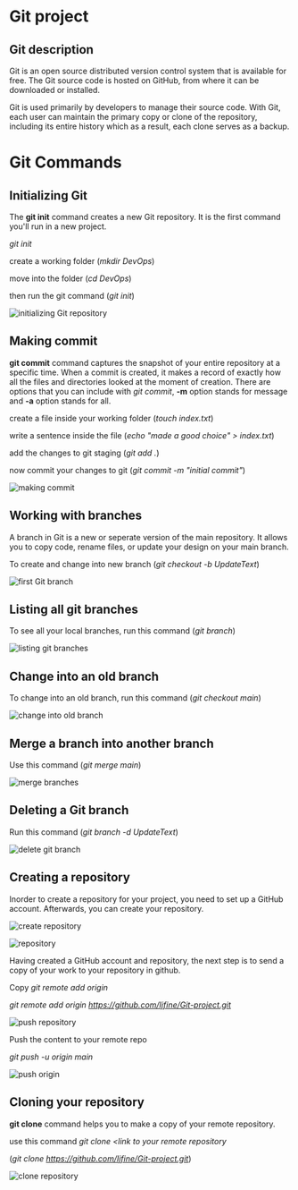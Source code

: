 # Git project

## Git description

Git is an open source distributed version control system that is available for free. The Git source code is hosted on GitHub, from where it can be downloaded or installed. 

Git is used primarily by developers to manage their source code. With Git, each user can maintain the primary copy or clone of the repository, including its entire history which as a result, each clone serves as a backup.

# Git Commands

## Initializing Git

The **git init** command creates a new Git repository. It is the first command you'll run in a new project.

*git init*

create a working folder (*mkdir DevOps*)

move into the folder (*cd DevOps*)

then run the git command (*git init*)

![initializing Git repository](https://github.com/Ijfine/Git-project-two/assets/140953321/cc9ba28b-7242-4a34-b0ef-8706e506f9bf)

## Making commit

**git commit** command captures the snapshot of your entire repository at a specific time. When a commit is created, it makes a record of exactly how all the files and directories looked at the moment of creation. There are options that you can include with *git commit*, **-m** option stands for message and **-a** option stands for all.

create a file inside your working folder (*touch index.txt*)

write a sentence inside the file (*echo "made a good choice" > index.txt*)

add the changes to git staging (*git add .*)

now commit your changes to git (*git commit -m "initial commit"*)

![making commit](https://github.com/Ijfine/Git-project-two/assets/140953321/514d8f17-4a41-46f4-8ecc-967cc5587d45)

## Working with branches

A branch in Git is a new or seperate version of the main repository. It allows you to copy code, rename files, or update your design on your main branch.

To create and change into new branch (*git checkout -b UpdateText*)

![first Git branch](https://github.com/Ijfine/Git-project-two/assets/140953321/436ec454-5403-4469-bb15-789b61a4b8c1)

## Listing all git branches

To see all your local branches, run this command (*git branch*)

![listing git branches](https://github.com/Ijfine/Git-project-two/assets/140953321/b1e87465-b0d4-47bd-b0a3-e74346ddf5b8)

## Change into an old branch

To change into an old branch, run this command (*git checkout main*)

![change into old branch](https://github.com/Ijfine/Git-project-two/assets/140953321/8f9a7aee-0e0f-49bc-9f50-46424fd792f0)

## Merge a branch into another branch

Use this command (*git merge main*)

![merge branches](https://github.com/Ijfine/Git-project-two/assets/140953321/034c1289-4fed-4d50-9137-5186806fa0d2)

## Deleting a Git branch

Run this command (*git branch -d UpdateText*)

![delete git branch](https://github.com/Ijfine/Git-project-two/assets/140953321/03f9d1ee-47ac-48a4-8493-19c8430f8fdc)

## Creating a repository

Inorder to create a repository for your project, you need to set up a GitHub account. Afterwards, you can create your repository.

![create repository](https://github.com/Ijfine/Git-project-two/assets/140953321/a01963a4-d65c-4da1-9411-aedbb1878f90)

![repository](https://github.com/Ijfine/Git-project-two/assets/140953321/c1272fff-e0b0-4188-bfd9-215d81209597)

Having created a GitHub account and repository, the next step is to send a copy of your work to your repository in github.

Copy *git remote add origin <link to your github repo>*

*git remote add origin https://github.com/Ijfine/Git-project.git*

![push repository](https://github.com/Ijfine/Git-project-two/assets/140953321/424895dd-ed63-4066-88ab-ad776f1dbc81)

Push the content to your remote repo

*git push -u origin main*

![push origin](https://github.com/Ijfine/Git-project-two/assets/140953321/16c03dec-373f-43e6-be4d-6f67b8d28c82)

## Cloning your repository

**git clone** command helps you to make a copy of your remote repository.

use this command *git clone <link to your remote repository* 

(*git clone https://github.com/Ijfine/Git-project.git*)

![clone repository](https://github.com/Ijfine/Git-project-two/assets/140953321/f1307fe9-8267-40e9-9278-66b82689724d)
